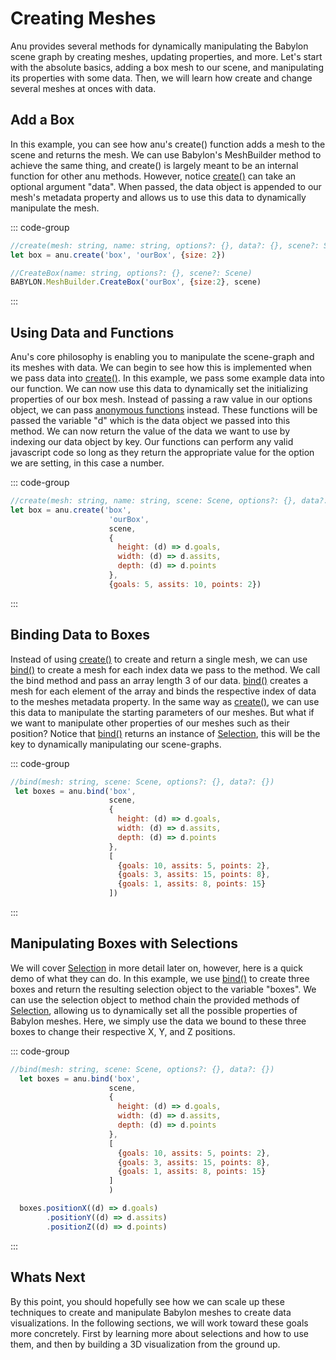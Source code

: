 <script setup>
  import multiView from "../vue_components/multiView.vue"
  import inlineView from "../vue_components/inlineView.vue"
  import { box } from "../anu-examples/FirstSteps/Box.js"
  import { box_data } from "../anu-examples/FirstSteps/Box_With_Data.js"
  import { box_bind } from "../anu-examples/FirstSteps/Box_Bind.js"
  import { box_selection } from "../anu-examples/FirstSteps/Box_Selection.js"
</script>

<multiView>

# Creating Meshes
Anu provides several methods for dynamically manipulating the Babylon scene graph by creating meshes, updating properties, and more. Let's start with the absolute basics, adding a box mesh to our scene, and manipulating its properties with some data. Then, we will learn how create and change several meshes at onces with data.

## Add a Box
In this example, you can see how anu's create() function adds a mesh to the scene and returns the mesh. We can use Babylon's MeshBuilder method to achieve the same thing, and create() is largely meant to be an internal function for other anu methods. However, notice [create()](../api/modules.html#create) can take an optional argument "data". 
When passed, the data object is appended to our mesh's metadata property and allows us to use this data to dynamically manipulate the mesh.

::: code-group
```js [anu]
//create(mesh: string, name: string, options?: {}, data?: {}, scene?: Scene, )
let box = anu.create('box', 'ourBox', {size: 2})
```
```js [babylon]
//CreateBox(name: string, options?: {}, scene?: Scene)
BABYLON.MeshBuilder.CreateBox('ourBox', {size:2}, scene)
```
:::

<inlineView :scene="box" />

## Using Data and Functions
Anu's core philosophy is enabling you to manipulate the scene-graph and its meshes with data. We can begin to see how this is implemented when we pass data into [create()](../api/modules.html#create). In this example, we pass some example data into our function. We can now use this data to dynamically set the initializing properties of our box mesh. Instead of passing a raw value in our options object, we can pass [anonymous functions](https://www.geeksforgeeks.org/javascript-anonymous-functions/) instead. These functions will be passed the variable "d" which is the data object we passed into this method. We can now return the value of the data we want to use by indexing our data object by key. Our functions can perform any valid javascript code so long as they return the appropriate value for the option we are setting, in this case a number.  

::: code-group
```js [anu]
//create(mesh: string, name: string, scene: Scene, options?: {}, data?: {})
let box = anu.create('box', 
                      'ourBox', 
                      scene, 
                      {
                        height: (d) => d.goals,
                        width: (d) => d.assits,
                        depth: (d) => d.points
                      }, 
                      {goals: 5, assits: 10, points: 2})
```
:::

<inlineView :scene="box_data" />

## Binding Data to Boxes
Instead of using [create()](../api/modules.html#create) to create and return a single mesh, we can use [bind()](../api/modules.html#bind) to create a mesh for each index data we pass to the method. We call the bind method and pass an array length 3 of our data. [bind()](../api/modules.html#bind) creates a mesh for each element of the array and binds the respective index of data to the meshes metadata property. In the same way as [create()](../api/modules.html#create), we can use this data to manipulate the starting parameters of our meshes. But what if we want to manipulate other properties of our meshes such as their position? Notice that [bind()](../api/modules.html#bind) returns an instance of [Selection](../api/classes/Selection.md), this will be the key to dynamically manipulating our scene-graphs. 

::: code-group
```js [anu]
//bind(mesh: string, scene: Scene, options?: {}, data?: {})
 let boxes = anu.bind('box', 
                      scene, 
                      {
                        height: (d) => d.goals,
                        width: (d) => d.assits,
                        depth: (d) => d.points
                      }, 
                      [
                        {goals: 10, assits: 5, points: 2},
                        {goals: 3, assits: 15, points: 8},
                        {goals: 1, assits: 8, points: 15}
                      ])
```
:::

<inlineView :scene="box_bind" />


## Manipulating Boxes with Selections
We will cover [Selection](../api/classes/Selection.md) in more detail later on, however, here is a quick demo of what they can do. In this example, we use [bind()](../api/modules.html#bind) to create three boxes and return the resulting selection object to the variable "boxes". We can use the selection object to method chain the provided methods of [Selection](../api/classes/Selection.md), allowing us to dynamically set all the possible properties of Babylon meshes. Here, we simply use the data we bound to these three boxes to change their respective X, Y, and Z positions.

::: code-group
```js [anu]
//bind(mesh: string, scene: Scene, options?: {}, data?: {})
  let boxes = anu.bind('box', 
                      scene, 
                      {
                        height: (d) => d.goals,
                        width: (d) => d.assits,
                        depth: (d) => d.points
                      }, 
                      [
                        {goals: 10, assits: 5, points: 2},
                        {goals: 3, assits: 15, points: 8},
                        {goals: 1, assits: 8, points: 15}
                      ]
                      )

  boxes.positionX((d) => d.goals)
        .positionY((d) => d.assits)
        .positionZ((d) => d.points)
```
:::

<inlineView :scene="box_selection" />

  ## Whats Next
  By this point, you should hopefully see how we can scale up these techniques to create and manipulate Babylon meshes to create data visualizations. In the following sections, we will work toward these goals more concretely. First by learning more about selections and how to use them, and then by building a 3D visualization from the ground up. 

</multiView>